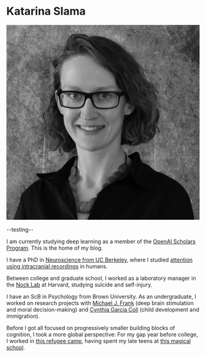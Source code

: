 # Katarina Slama

<!-- Edit the `index.md` file to change this content. All pages on the blog, including this one, use [Markdown](https://guides.github.com/features/mastering-markdown/). You can include images: -->
![](images/slama-headshot-2019-bw.jpg)

--testing--

<!-- ![Image of fast.ai logo](images/logo.png) -->

<!-- ![]({{site.baseurl}}/images/slama-headshot-2019-bw.jpg "https://github.com/katarinaslama/katarinaslama.github.io") -->
<!-- ({{site.baseurl}}/images/diagram.png "https://github.com/fastai/fastpages") -->

I am currently studying deep learning as a member of the [OpenAI Scholars Program](https://openai.com/blog/openai-scholars-spring-2020/).
This is the home of my blog.

I have a PhD in [Neuroscience from UC Berkeley](https://neuroscience.berkeley.edu/ph-d-program/),
where I studied [attention using intracranial recordings](https://www.biorxiv.org/content/10.1101/2020.02.29.971341v1.full.pdf)
in humans.

Between college and graduate school, I worked as a laboratory manager in the
[Nock Lab](https://nocklab.fas.harvard.edu/research) at Harvard, studying suicide
and self-injury.

I have an ScB in Psychology from Brown University. As an undergraduate, I worked
on research projects with [Michael J. Frank](https://www.lnccbrown.com/) (deep
  brain stimulation and moral decision-making) and [Cynthia Garcia Coll](https://www.psychologicalscience.org/observer/champions-of-psychology-cynthia-garcia-coll)
  (child development and immigration).

Before I got all focused on progressively smaller building blocks of cognition, I took
a more global perspective: For my gap year before college, I worked in [this refugee camp](http://www.theborderconsortium.org/where-we-work/camps-in-thailand/mae-la-oon/), having spent my late teens at [this magical school](https://www.atlanticcollege.org/).
